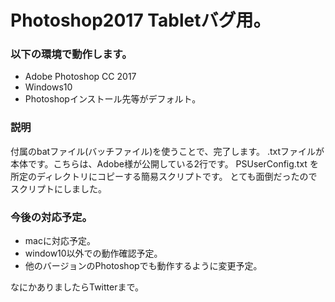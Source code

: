 # Photoshop2017 Tabletバグ用。

### 以下の環境で動作します。
- Adobe Photoshop CC 2017
- Windows10
- Photoshopインストール先等がデフォルト。

### 説明
付属のbatファイル(バッチファイル)を使うことで、完了します。
.txtファイルが本体です。こちらは、Adobe様が公開している2行です。
PSUserConfig.txt を所定のディレクトリにコピーする簡易スクリプトです。
とても面倒だったのでスクリプトにしました。

### 今後の対応予定。
- macに対応予定。
- window10以外での動作確認予定。
- 他のバージョンのPhotoshopでも動作するように変更予定。

なにかありましたらTwitterまで。
